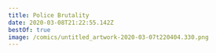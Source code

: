 ```yaml
---
title: Police Brutality
date: 2020-03-08T21:22:55.142Z
bestOf: true
image: /comics/untitled_artwork-2020-03-07t220404.330.png
---
```


